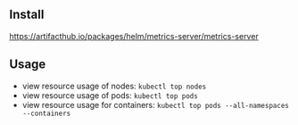 ## Install
https://artifacthub.io/packages/helm/metrics-server/metrics-server

## Usage
- view resource usage of nodes: `kubectl top nodes`
- view resource usage of pods: `kubectl top pods`
- view resource usage for containers: `kubectl top pods --all-namespaces --containers`

